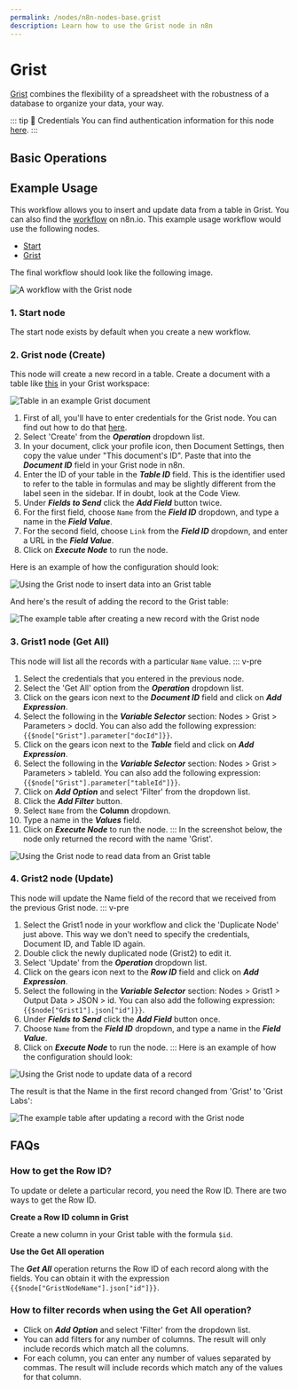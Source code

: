 ```yaml
---
permalink: /nodes/n8n-nodes-base.grist
description: Learn how to use the Grist node in n8n
---
```


# Grist

[Grist](https://getgrist.com/) combines the flexibility of a spreadsheet with the robustness of a database to organize your data, your way.

::: tip 🔑 Credentials
You can find authentication information for this node [here](../../../credentials/Grist/README.md).
:::

## Basic Operations

<Resource node="n8n-nodes-base.grist" />


## Example Usage

This workflow allows you to insert and update data from a table in Grist. You can also find the [workflow](https://n8n.io/workflows/818) on n8n.io. This example usage workflow would use the following nodes.
- [Start](../../core-nodes/Start/README.md)
- [Grist]()

The final workflow should look like the following image.

![A workflow with the Grist node](./workflow.png)

### 1. Start node

The start node exists by default when you create a new workflow.

### 2. Grist node (Create)

This node will create a new record in a table. Create a document with a table like [this](https://docs.getgrist.com/8u2qfxunp12Z/n8n-example/m/fork) in your Grist workspace:

![Table in an example Grist document](./Table_Start.png)

1. First of all, you'll have to enter credentials for the Grist node. You can find out how to do that [here](../../../credentials/Grist/README.md).
2. Select 'Create' from the ***Operation*** dropdown list.
3. In your document, click your profile icon, then Document Settings, then copy the value under "This document's ID". Paste that into the ***Document ID*** field in your Grist node in n8n.
4. Enter the ID of your table in the ***Table ID*** field. This is the identifier used to refer to the table in formulas and may be slightly different from the label seen in the sidebar. If in doubt, look at the Code View.
5. Under ***Fields to Send*** click the ***Add Field*** button twice.
6. For the first field, choose `Name` from the ***Field ID*** dropdown, and type a name in the ***Field Value***.
7. For the second field, choose `Link` from the ***Field ID*** dropdown, and enter a URL in the ***Field Value***.
8. Click on ***Execute Node*** to run the node.

Here is an example of how the configuration should look:

![Using the Grist node to insert data into an Grist table](./Grist_node.png)

And here's the result of adding the record to the Grist table:

![The example table after creating a new record with the Grist node](./Table_Create.png)

### 3. Grist1 node (Get All)

This node will list all the records with a particular `Name` value.
::: v-pre
1. Select the credentials that you entered in the previous node.
2. Select the 'Get All' option from the ***Operation*** dropdown list.
3. Click on the gears icon next to the ***Document ID*** field and click on ***Add Expression***.
4. Select the following in the ***Variable Selector*** section: Nodes > Grist > Parameters > docId. You can also add the following expression: `{{$node["Grist"].parameter["docId"]}}`.
5. Click on the gears icon next to the ***Table*** field and click on ***Add Expression***.
6. Select the following in the ***Variable Selector*** section: Nodes > Grist > Parameters > tableId. You can also add the following expression: `{{$node["Grist"].parameter["tableId"]}}`.
7. Click on ***Add Option*** and select 'Filter' from the dropdown list.
8. Click the ***Add Filter*** button.
9. Select `Name` from the **Column** dropdown.
10. Type a name in the ***Values*** field.
11. Click on ***Execute Node*** to run the node.
:::
In the screenshot below, the node only returned the record with the name 'Grist'.

![Using the Grist node to read data from an Grist table](./Grist1_node.png)

### 4. Grist2 node (Update)

This node will update the Name field of the record that we received from the previous Grist node.
::: v-pre
1. Select the Grist1 node in your workflow and click the 'Duplicate Node' just above. This way we don't need to specify the credentials, Document ID, and Table ID again.
2. Double click the newly duplicated node (Grist2) to edit it.
3. Select 'Update' from the ***Operation*** dropdown list.
4. Click on the gears icon next to the ***Row ID*** field and click on ***Add Expression***.
5. Select the following in the ***Variable Selector*** section: Nodes > Grist1 > Output Data > JSON > id. You can also add the following expression: `{{$node["Grist1"].json["id"]}}`.
6. Under ***Fields to Send*** click the ***Add Field*** button once.
7. Choose `Name` from the ***Field ID*** dropdown, and type a name in the ***Field Value***.
8. Click on ***Execute Node*** to run the node.
:::
Here is an example of how the configuration should look:

![Using the Grist node to update data of a record](./Grist2_node.png)

The result is that the Name in the first record changed from 'Grist' to 'Grist Labs':

![The example table after updating a record with the Grist node](./Table_Update.png)

## FAQs

### How to get the Row ID?

To update or delete a particular record, you need the Row ID. There are two ways to get the Row ID.

**Create a Row ID column in Grist**

Create a new column in your Grist table with the formula `$id`.

**Use the Get All operation**

The ***Get All*** operation returns the Row ID of each record along with the fields. You can obtain it with the expression `{{$node["GristNodeName"].json["id"]}}`.

### How to filter records when using the Get All operation?

- Click on ***Add Option*** and select 'Filter' from the dropdown list.
- You can add filters for any number of columns. The result will only include records which match all the columns.
- For each column, you can enter any number of values separated by commas. The result will include records which match any of the values for that column.
